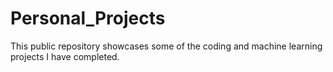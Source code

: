 # Personal_Projects
This public repository showcases some of the coding and machine learning projects I have completed.
